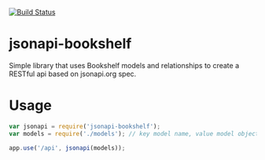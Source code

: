 [![Build
Status](https://travis-ci.org/jthoms1/jsonapi-bookshelf.svg?branch=master)](https://travis-ci.org/jthoms1/jsonapi-bookshelf)


jsonapi-bookshelf
=================

Simple library that uses Bookshelf models and relationships to create a RESTful api based on jsonapi.org spec.

Usage
==================
```JavaScript
var jsonapi = require('jsonapi-bookshelf');
var models = require('./models'); // key model name, value model object

app.use('/api', jsonapi(models));
```
